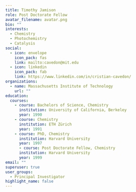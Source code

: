 ```yaml
---
title: Timothy Jamison
role: Post Doctorate Fellow
avatar_filename: avatar.png
bio: ""
interests:
  - Chemistry
  - Photochemistry
  - Catalysis
social:
  - icon: envelope
    icon_pack: fas
    link: mailto:cavedon@mit.edu
  - icon: linkedin
    icon_pack: fab
    link: https://www.linkedin.com/in/cristian-cavedon/
organizations:
  - name: Massachusetts Institute of Technology
    url: ""
education:
  courses:
    - course: Bachelors of Science, Chemistry
      institution: University of California, Berkeley
      year: 1990
    - course: Chemistry
      institution: ETH Zürich
      year: 1991
    - course: PhD, Chemistry
      institution: Harvard University
      year: 1997
      - course: Post Doctorate Fellow, Chemistry
      institution: Harvard University
      year: 1999
email: ""
superuser: true
user_groups:
  - Principal Investigator
highlight_name: false
---
```

